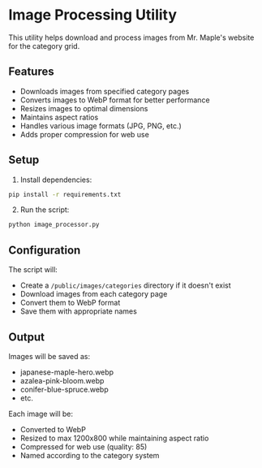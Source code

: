 # Image Processing Utility

This utility helps download and process images from Mr. Maple's website for the category grid.

## Features

- Downloads images from specified category pages
- Converts images to WebP format for better performance
- Resizes images to optimal dimensions
- Maintains aspect ratios
- Handles various image formats (JPG, PNG, etc.)
- Adds proper compression for web use

## Setup

1. Install dependencies:
```bash
pip install -r requirements.txt
```

2. Run the script:
```bash
python image_processor.py
```

## Configuration

The script will:
- Create a `/public/images/categories` directory if it doesn't exist
- Download images from each category page
- Convert them to WebP format
- Save them with appropriate names

## Output

Images will be saved as:
- japanese-maple-hero.webp
- azalea-pink-bloom.webp
- conifer-blue-spruce.webp
- etc.

Each image will be:
- Converted to WebP
- Resized to max 1200x800 while maintaining aspect ratio
- Compressed for web use (quality: 85)
- Named according to the category system
